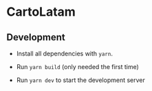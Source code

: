 # CartoLatam

## Development

* Install all dependencies with `yarn`.

* Run `yarn build` (only needed the first time)

* Run `yarn dev` to start the development server
